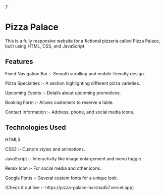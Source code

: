 7<h1>Pizza Palace</h1>
    <p>This is a fully responsive website for a fictional pizzeria called Pizza Palace, built using HTML, CSS, and JavaScript.</p>

  <h2>Features</h2>
    <p>Fixed Navigation Bar :- Smooth scrolling and mobile-friendly design.</p>
    <p>Pizza Specialties :- A section highlighting different pizza varieties.</p>
    <p>Upcoming Events :- Details about upcoming promotions.</p>
    <p>Booking Form :- Allows customers to reserve a table.</p>
    <p>Contact Information :- Address, phone, and social media icons.</p>

   <h2>Technologies Used</h2>
    <p>HTML5</p>
    <p>CSS3 :-  Custom styles and animations.</p>
    <p>JavaScript :-  Interactivity like image enlargement and menu toggle.</p>
    <p>Remix Icon :-  For social media and other icons.</p>
    <p>Google Fonts :-  Several custom fonts for a unique look.</p>

<p>(Check it out live :- https://pizza-palace-harshad57.vercel.app)</p>
